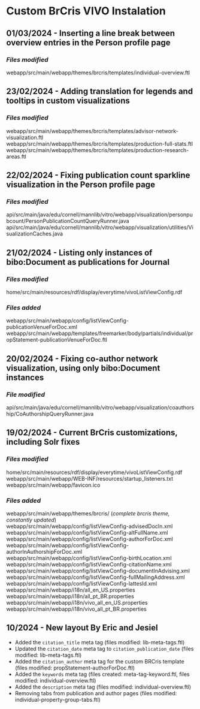 # Custom BrCris VIVO Instalation

## 01/03/2024 - Inserting a line break between overview entries in the Person profile page

### _Files modified_

webapp/src/main/webapp/themes/brcris/templates/individual-overview.ftl

## 23/02/2024 - Adding translation for legends and tooltips in custom visualizations

### _Files modified_

webapp/src/main/webapp/themes/brcris/templates/advisor-network-visualization.ftl
webapp/src/main/webapp/themes/brcris/templates/production-full-stats.ftl
webapp/src/main/webapp/themes/brcris/templates/production-research-areas.ftl

## 22/02/2024 - Fixing publication count sparkline visualization in the Person profile page

### _Files modified_

api/src/main/java/edu/cornell/mannlib/vitro/webapp/visualization/personpubcount/PersonPublicationCountQueryRunner.java
api/src/main/java/edu/cornell/mannlib/vitro/webapp/visualization/utilities/VisualizationCaches.java

## 21/02/2024 - Listing only instances of bibo:Document as publications for Journal

### _Files modified_

home/src/main/resources/rdf/display/everytime/vivoListViewConfig.rdf

### _Files added_

webapp/src/main/webapp/config/listViewConfig-publicationVenueForDoc.xml
webapp/src/main/webapp/templates/freemarker/body/partials/individual/propStatement-publicationVenueForDoc.ftl

## 20/02/2024 - Fixing co-author network visualization, using only bibo:Document instances

### _File modified_

api/src/main/java/edu/cornell/mannlib/vitro/webapp/visualization/coauthorship/CoAuthorshipQueryRunner.java

## 19/02/2024 - Current BrCris customizations, including Solr fixes

### _Files modified_

home/src/main/resources/rdf/display/everytime/vivoListViewConfig.rdf  
webapp/src/main/webapp/WEB-INF/resources/startup_listeners.txt  
webapp/src/main/webapp/favicon.ico

### _Files added_

webapp/src/main/webapp/themes/brcris/ (_complete brcris theme, constantly updated_)  
webapp/src/main/webapp/config/listViewConfig-advisedDocIn.xml  
webapp/src/main/webapp/config/listViewConfig-altFullName.xml  
webapp/src/main/webapp/config/listViewConfig-authorForDoc.xml  
webapp/src/main/webapp/config/listViewConfig-authorInAuthorshipForDoc.xml  
webapp/src/main/webapp/config/listViewConfig-birthLocation.xml  
webapp/src/main/webapp/config/listViewConfig-citationName.xml  
webapp/src/main/webapp/config/listViewConfig-documentInAdvising.xml  
webapp/src/main/webapp/config/listViewConfig-fullMailingAddress.xml  
webapp/src/main/webapp/config/listViewConfig-lattesId.xml  
webapp/src/main/webapp/i18n/all_en_US.properties  
webapp/src/main/webapp/i18n/all_pt_BR.properties  
webapp/src/main/webapp/i18n/vivo_all_en_US.properties  
webapp/src/main/webapp/i18n/vivo_all_pt_BR.properties

## 10/2024 - New layout By Eric and Jesiel

- Added the `citation_title` meta tag (files modified: lib-meta-tags.ftl)
- Updated the `citation_date` meta tag to `citation_publication_date` (files modified: lib-meta-tags.ftl)
- Added the `citation_author` meta tag for the custom BRCris template (files modified: propStatement-authorForDoc.ftl)
- Added the `keywords` meta tag (files created: meta-tag-keyword.ftl, files modified: individual-overview.ftl)
- Added the `description` meta tag (files modified: individual-overview.ftl)
- Removing tabs from publication and author pages (files modified: individual-property-group-tabs.ftl)

